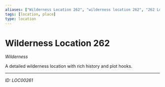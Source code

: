 ```yaml
---
aliases: ["Wilderness Location 262", "wilderness location 262", "262 Location Wilderness"]
tags: [location, place]
type: location
---
```


# Wilderness Location 262

*Wilderness*

A detailed wilderness location with rich history and plot hooks.

---
*ID: LOC00261*
